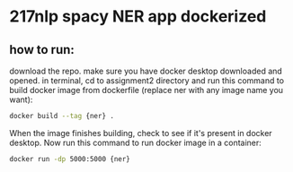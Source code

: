 # 217nlp spacy NER app dockerized

## how to run:

download the repo. make sure you have docker desktop downloaded and opened. in terminal, cd to assignment2 directory and run this command to build docker image from dockerfile (replace ner with any image name you want):

```sh
docker build --tag {ner} .   
```

When the image finishes building, check to see if it's present in docker desktop. Now run this command to run docker image in a container: 

```sh
docker run -dp 5000:5000 {ner}
```
